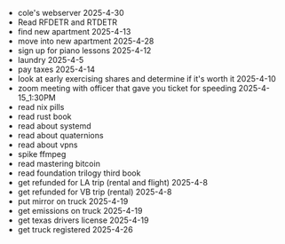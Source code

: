 - cole's webserver 2025-4-30
- Read RFDETR and RTDETR
- find new apartment 2025-4-13
- move into new apartment 2025-4-28
- sign up for piano lessons 2025-4-12
- laundry 2025-4-5
- pay taxes 2025-4-14
- look at early exercising shares and determine if it's worth it 2025-4-10
- zoom meeting with officer that gave you ticket for speeding 2025-4-15_1:30PM
- read nix pills
- read rust book
- read about systemd
- read about quaternions
- read about vpns
- spike ffmpeg
- read mastering bitcoin
- read foundation trilogy third book
- get refunded for LA trip (rental and flight) 2025-4-8
- get refunded for VB trip (rental) 2025-4-8
- put mirror on truck 2025-4-19
- get emissions on truck 2025-4-19 
- get texas drivers license 2025-4-19 
- get truck registered 2025-4-26
